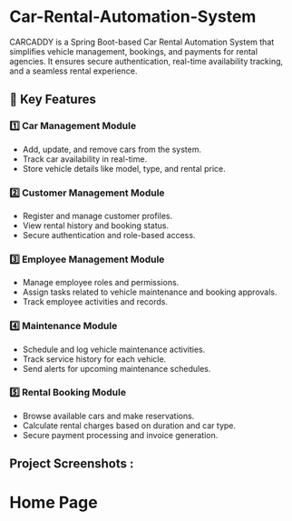 # Car-Rental-Automation-System
CARCADDY is a Spring Boot-based Car Rental Automation System that simplifies vehicle management, bookings, and payments for rental agencies. It ensures secure authentication, real-time availability tracking, and a seamless rental experience.

<h2>🚗 Key Features</h2>

<h3>1️⃣ Car Management Module</h3>
<ul>
  <li>Add, update, and remove cars from the system.</li>
  <li>Track car availability in real-time.</li>
  <li>Store vehicle details like model, type, and rental price.</li>
</ul>

<h3>2️⃣ Customer Management Module</h3>
<ul>
  <li>Register and manage customer profiles.</li>
  <li>View rental history and booking status.</li>
  <li>Secure authentication and role-based access.</li>
</ul>

<h3>3️⃣ Employee Management Module</h3>
<ul>
  <li>Manage employee roles and permissions.</li>
  <li>Assign tasks related to vehicle maintenance and booking approvals.</li>
  <li>Track employee activities and records.</li>
</ul>

<h3>4️⃣ Maintenance Module</h3>
<ul>
  <li>Schedule and log vehicle maintenance activities.</li>
  <li>Track service history for each vehicle.</li>
  <li>Send alerts for upcoming maintenance schedules.</li>
</ul>

<h3>5️⃣ Rental Booking Module</h3>
<ul>
  <li>Browse available cars and make reservations.</li>
  <li>Calculate rental charges based on duration and car type.</li>
  <li>Secure payment processing and invoice generation.</li>
</ul>

<h2>Project Screenshots :</h2>

# Home Page



